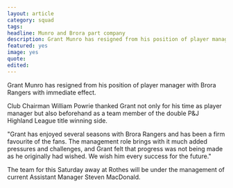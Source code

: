 ```yaml
---
layout: article
category: squad
tags:
headline: Munro and Brora part company
description: Grant Munro has resigned from his position of player manager with Brora Rangers with immediate effect.
featured: yes
image: yes
quote:
edited:
---
```

Grant Munro has resigned from his position of player manager with Brora Rangers with immediate effect.

Club Chairman William Powrie thanked Grant not only for his time as player manager but also beforehand as a team member of the double P&J Highland League title winning side.

"Grant has enjoyed several seasons with Brora Rangers and has been a firm favourite of the fans. The management role brings with it much added pressures and challenges, and Grant felt that progress was not being made as he originally had wished. We wish him every success for the future."

The team for this Saturday away at Rothes will be under the management of current Assistant  Manager Steven MacDonald.
